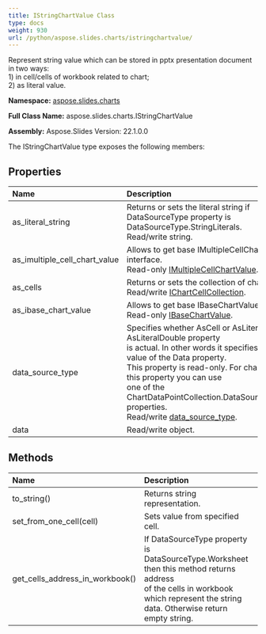 ```yaml
---
title: IStringChartValue Class
type: docs
weight: 930
url: /python/aspose.slides.charts/istringchartvalue/
---
```


Represent string value which can be stored in pptx presentation document in two ways:<br/>            1) in cell/cells of workbook related to chart;<br/>            2) as literal value.

**Namespace:** [aspose.slides.charts](/python/aspose.slides.charts/)

**Full Class Name:** aspose.slides.charts.IStringChartValue

**Assembly:**  Aspose.Slides Version: 22.1.0.0

The IStringChartValue type exposes the following members:
## **Properties**
|**Name**|**Description**|
| :- | :- |
|as_literal_string|Returns or sets the literal string if DataSourceType property is DataSourceType.StringLiterals.<br/>            Read/write string.|
|as_imultiple_cell_chart_value|Allows to get base IMultipleCellChartValue interface.<br/>            Read-only [IMultipleCellChartValue](/python/aspose.slides.charts/imultiplecellchartvalue/).|
|as_cells|Returns or sets the collection of chart cells.<br/>            Read/write [IChartCellCollection](/python/aspose.slides.charts/ichartcellcollection/).|
|as_ibase_chart_value|Allows to get base IBaseChartValue interface.<br/>            Read-only [IBaseChartValue](/python/aspose.slides.charts/ibasechartvalue/).|
|data_source_type|Specifies whether AsCell or AsLiteralString or AsLiteralDouble property <br/>            is actual. In other words it specifies the type of value of the Data property.<br/>            This property is read-only. For changing value of this property you can use<br/>            one of the ChartDataPointCollection.DataSourceTypeFor<...> properties.<br/>            Read/write [data_source_type](/python/aspose.slides.charts/ibasechartvalue/).|
|data|Read/write object.|
## **Methods**
|**Name**|**Description**|
| :- | :- |
|to_string()|Returns string representation.|
|set_from_one_cell(cell)|Sets value from specified cell.|
|get_cells_address_in_workbook()|If DataSourceType property is DataSourceType.Worksheet then this method returns address<br/>            of the cells in workbook which represent the string data. Otherwise return<br/>            empty string.|
